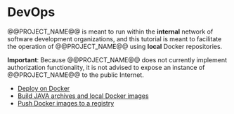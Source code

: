 # DevOps

@@PROJECT_NAME@@ is meant to run within the **internal** network of software development organizations, and this tutorial is meant to facilitate the operation of @@PROJECT_NAME@@ using **local** Docker repositories.

**Important**: Because @@PROJECT_NAME@@ does not currently implement authorization functionality, it is not advised to expose an instance of @@PROJECT_NAME@@ to the public Internet.

- [Deploy on Docker](./tutorials/docker/)
- [Build JAVA archives and local Docker images](./tutorials/build/)
- [Push Docker images to a registry](./tutorials/registry/)
